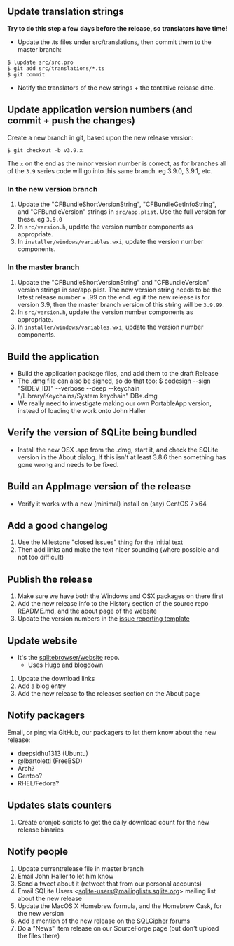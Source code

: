 ## Update translation strings

**Try to do this step a few days before the release, so translators have time!**

* Update the .ts files under src/translations, then commit them to the master branch:

```
$ lupdate src/src.pro
$ git add src/translations/*.ts
$ git commit
```

* Notify the translators of the new strings + the tentative release date.


## Update application version numbers (and commit + push the changes)

Create a new branch in git, based upon the new release version:

    $ git checkout -b v3.9.x

The `x` on the end as the minor version number is correct, as for branches
all of the `3.9` series code will go into this same branch.  eg 3.9.0, 3.9.1, etc.

### In the new version branch

1. Update the "CFBundleShortVersionString", "CFBundleGetInfoString", and "CFBundleVersion" strings in `src/app.plist`.  Use the full version for these.  eg `3.9.0`
2. In `src/version.h`, update the version number components as appropriate.
3. In `installer/windows/variables.wxi`, update the version number components.

### In the master branch

1. Update the "CFBundleShortVersionString" and "CFBundleVersion" version strings in src/app.plist.  The new version string needs to be the latest release number + .99 on the end.  eg if the new release is for version 3.9, then the master branch version of this string will be `3.9.99`.
2. In `src/version.h`, update the version number components as appropriate.
3. In `installer/windows/variables.wxi`, update the version number components.

## Build the application

* Build the application package files, and add them to the draft Release
* The .dmg file can also be signed, so do that too:
    $ codesign --sign "${DEV_ID}" --verbose --deep --keychain "/Library/Keychains/System.keychain" DB*.dmg
* We really need to investigate making our own PortableApp version, instead of loading the work onto John Haller

## Verify the version of SQLite being bundled

* Install the new OSX .app from the .dmg, start it, and check the SQLite version in the About dialog.  If this isn't at least 3.8.6 then something has gone wrong and needs to be fixed.

## Build an AppImage version of the release

* Verify it works with a new (minimal) install on (say) CentOS 7 x64

## Add a good changelog

1. Use the Milestone "closed issues" thing for the initial text
2. Then add links and make the text nicer sounding (where possible and not too difficult)

## Publish the release

1. Make sure we have both the Windows and OSX packages on there first
2. Add the new release info to the History section of the source repo README.md, and the about page of the website
3. Update the version numbers in the [issue reporting template](https://github.com/sqlitebrowser/sqlitebrowser/blob/master/.github/ISSUE_TEMPLATE.md)

## Update website

* It's the [sqlitebrowser/website](https://github.com/sqlitebrowser/website/) repo.
  * Uses Hugo and blogdown
1. Update the download links
2. Add a blog entry
3. Add the new release to the releases section on the About page

## Notify packagers

Email, or ping via GitHub, our packagers to let them know about the new release:

* deepsidhu1313 (Ubuntu)
* @lbartoletti (FreeBSD)
* Arch?
* Gentoo?
* RHEL/Fedora?

## Updates stats counters

1. Create cronjob scripts to get the daily download count for the new release binaries

## Notify people

1. Update currentrelease file in master branch
2. Email John Haller to let him know
3. Send a tweet about it (retweet that from our personal accounts)
4. Email SQLite Users &lt;sqlite-users@mailinglists.sqlite.org&gt; mailing list about the new release
5. Update the MacOS X Homebrew formula, and the Homebrew Cask, for the new version
6. Add a mention of the new release on the [SQLCipher forums](https://discuss.zetetic.net/c/sqlcipher)
7. Do a "News" item release on our SourceForge page (but don't upload the files there)